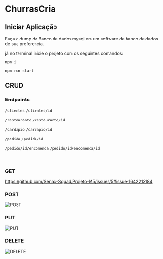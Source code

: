 # ChurrasCria

## Iniciar Aplicação

Faça o dump do Banco de dados mysql em um software de banco de dados de sua preferencia.

já no terminal inicie o projeto com os seguintes comandos:

```npm i```


```npm run start```


## CRUD

### Endpoints

```/clientes```
```/clientes/id```


```/restaurante```
```/restaurante/id```


```/cardapio```
```/cardapio/id```


```/pedido```
```/pedido/id```


```/pedido/id/encomenda```
```/pedido/id/encomenda/id```
<br>
<br>
<br>
### GET
https://github.com/Senac-Squad/Projeto-M5/issues/5#issue-1642213184
### POST
![POST](https://user-images.githubusercontent.com/112559869/227970024-d4f17e72-0ec8-49cc-ac17-c1c62dcfc0f2.png)
### PUT
![PUT](https://user-images.githubusercontent.com/112559869/227970544-fe2e6ef0-1b19-4d49-8183-cbe9c9f07702.png)
### DELETE
![DELETE](https://user-images.githubusercontent.com/112559869/227969491-e2bb4624-6d24-4ef7-9e40-81addea4da58.png)
